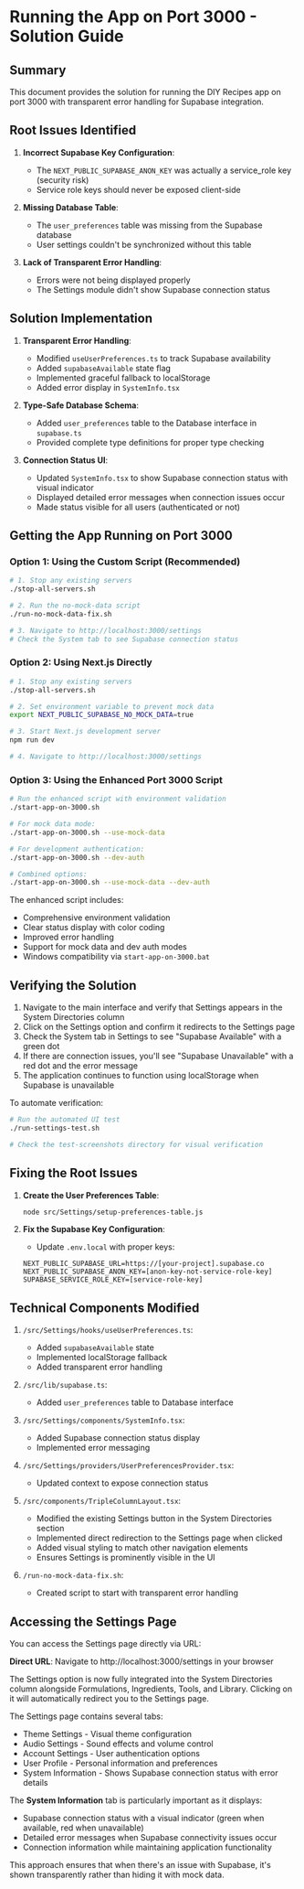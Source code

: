 # Running the App on Port 3000 - Solution Guide

## Summary

This document provides the solution for running the DIY Recipes app on port 3000 with transparent error handling for Supabase integration.

## Root Issues Identified

1. **Incorrect Supabase Key Configuration**:
   - The `NEXT_PUBLIC_SUPABASE_ANON_KEY` was actually a service_role key (security risk)
   - Service role keys should never be exposed client-side

2. **Missing Database Table**:
   - The `user_preferences` table was missing from the Supabase database
   - User settings couldn't be synchronized without this table

3. **Lack of Transparent Error Handling**:
   - Errors were not being displayed properly
   - The Settings module didn't show Supabase connection status

## Solution Implementation

1. **Transparent Error Handling**:
   - Modified `useUserPreferences.ts` to track Supabase availability
   - Added `supabaseAvailable` state flag
   - Implemented graceful fallback to localStorage
   - Added error display in `SystemInfo.tsx`

2. **Type-Safe Database Schema**:
   - Added `user_preferences` table to the Database interface in `supabase.ts`
   - Provided complete type definitions for proper type checking

3. **Connection Status UI**:
   - Updated `SystemInfo.tsx` to show Supabase connection status with visual indicator
   - Displayed detailed error messages when connection issues occur
   - Made status visible for all users (authenticated or not)

## Getting the App Running on Port 3000

### Option 1: Using the Custom Script (Recommended)

```bash
# 1. Stop any existing servers
./stop-all-servers.sh

# 2. Run the no-mock-data script
./run-no-mock-data-fix.sh

# 3. Navigate to http://localhost:3000/settings
# Check the System tab to see Supabase connection status
```

### Option 2: Using Next.js Directly

```bash
# 1. Stop any existing servers
./stop-all-servers.sh

# 2. Set environment variable to prevent mock data
export NEXT_PUBLIC_SUPABASE_NO_MOCK_DATA=true

# 3. Start Next.js development server
npm run dev

# 4. Navigate to http://localhost:3000/settings
```

### Option 3: Using the Enhanced Port 3000 Script

```bash
# Run the enhanced script with environment validation
./start-app-on-3000.sh

# For mock data mode:
./start-app-on-3000.sh --use-mock-data

# For development authentication:
./start-app-on-3000.sh --dev-auth

# Combined options:
./start-app-on-3000.sh --use-mock-data --dev-auth
```

The enhanced script includes:
- Comprehensive environment validation
- Clear status display with color coding
- Improved error handling
- Support for mock data and dev auth modes
- Windows compatibility via `start-app-on-3000.bat`

## Verifying the Solution

1. Navigate to the main interface and verify that Settings appears in the System Directories column
2. Click on the Settings option and confirm it redirects to the Settings page
3. Check the System tab in Settings to see "Supabase Available" with a green dot
4. If there are connection issues, you'll see "Supabase Unavailable" with a red dot and the error message
5. The application continues to function using localStorage when Supabase is unavailable

To automate verification:
```bash
# Run the automated UI test
./run-settings-test.sh

# Check the test-screenshots directory for visual verification
```

## Fixing the Root Issues

1. **Create the User Preferences Table**:
   ```bash
   node src/Settings/setup-preferences-table.js
   ```

2. **Fix the Supabase Key Configuration**:
   - Update `.env.local` with proper keys:
   ```
   NEXT_PUBLIC_SUPABASE_URL=https://[your-project].supabase.co
   NEXT_PUBLIC_SUPABASE_ANON_KEY=[anon-key-not-service-role-key]
   SUPABASE_SERVICE_ROLE_KEY=[service-role-key]
   ```

## Technical Components Modified

1. `/src/Settings/hooks/useUserPreferences.ts`:
   - Added `supabaseAvailable` state
   - Implemented localStorage fallback
   - Added transparent error handling

2. `/src/lib/supabase.ts`:
   - Added `user_preferences` table to Database interface

3. `/src/Settings/components/SystemInfo.tsx`:
   - Added Supabase connection status display
   - Implemented error messaging

4. `/src/Settings/providers/UserPreferencesProvider.tsx`:
   - Updated context to expose connection status

5. `/src/components/TripleColumnLayout.tsx`:
   - Modified the existing Settings button in the System Directories section
   - Implemented direct redirection to the Settings page when clicked
   - Added visual styling to match other navigation elements
   - Ensures Settings is prominently visible in the UI

6. `/run-no-mock-data-fix.sh`:
   - Created script to start with transparent error handling

## Accessing the Settings Page

You can access the Settings page directly via URL:

**Direct URL**: Navigate to http://localhost:3000/settings in your browser

The Settings option is now fully integrated into the System Directories column alongside Formulations, Ingredients, Tools, and Library. Clicking on it will automatically redirect you to the Settings page.

The Settings page contains several tabs:
- Theme Settings - Visual theme configuration
- Audio Settings - Sound effects and volume control
- Account Settings - User authentication options
- User Profile - Personal information and preferences
- System Information - Shows Supabase connection status with error details

The **System Information** tab is particularly important as it displays:
- Supabase connection status with a visual indicator (green when available, red when unavailable)
- Detailed error messages when Supabase connectivity issues occur
- Connection information while maintaining application functionality

This approach ensures that when there's an issue with Supabase, it's shown transparently rather than hiding it with mock data.